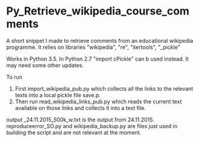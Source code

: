 # Py_Retrieve_wikipedia_course_comments
A short snippet I made to retrieve comments from an educational wikipedia programme.
It relies on libraries "wikipedia", "re", "itertools", "_pickle"

Works in Python 3.5. In Python 2.7 "import cPickle" can b used instead. It may need some other updates.

To run
1) First import_wikipedia_pub.py which collects all the links to the relevant texts into a local pickle file save.p.
2) Then run read_wikipedia_links_pub.py	which reads the current text available on those links and collects it into a text file.

output _24.11.2015_500k_w.txt is the output from 24.11.2015.
reproduceerror_SO.py and wikipedia_backup.py are files just used in building the script and are not relevant at the moment.
